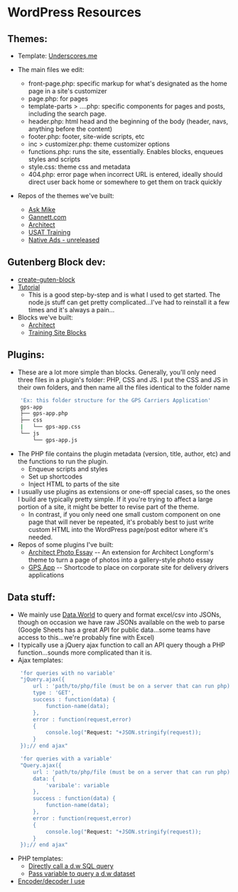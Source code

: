 # WordPress Resources


## Themes:
* Template: [Underscores.me](https://underscores.me)
* The main files we edit:
    * front-page.php: specific markup for what's designated as the home page in a site's customizer
    * page.php: for pages
    * template-parts > ....php: specific components for pages and posts, including the search page.
    * header.php: html head and the beginning of the body (header, navs, anything before the content)
    * footer.php: footer, site-wide scripts, etc 
    * inc > customizer.php: theme customizer options
    * functions.php: runs the site, essentially. Enables blocks, enqueues styles and scripts
    * style.css: theme css and metadata
    * 404.php: error page when incorrect URL is entered, ideally should direct user back home or somewhere to get them on track quickly

* Repos of the themes we've built:
    * [Ask Mike](https://github.com/GannettDigital/ask-mike-theme)
    * [Gannett.com](https://github.com/ssmithgannett/corp-site)
    * [Architect](https://github.com/ssmithgannett/architect)
    * [USAT Training](https://github.com/ssmithgannett/training)
    * [Native Ads - unreleased](https://github.com/ssmithgannett/native)

## Gutenberg Block dev:
* [create-guten-block](https://github.com/ahmadawais/create-guten-block)
* [Tutorial](https://css-tricks.com/learning-gutenberg-3-primer-with-create-guten-block/)
    * This is a good step-by-step and is what I used to get started. The node.js stuff can get pretty complicated...I've had to reinstall it a few times and it's always a pain...
* Blocks we've built:
    * [Architect](https://github.com/ssmithgannett/architect-blocks)
    * [Training Site Blocks](https://github.com/ssmithgannett/training-site-blocks)

## Plugins:
* These are a lot more simple than blocks. Generally, you'll only need three files in a plugin's folder: PHP, CSS and JS. I put the CSS and JS in their own folders, and then name all the files identical to the folder name 
```sh
    'Ex: this folder structure for the GPS Carriers Application'
    gps-app
    ├── gps-app.php
    ├── css
    |   └── gps-app.css
    └── js
        └── gps-app.js
```
* The PHP file contains the plugin metadata (version, title, author, etc) and the functions to run the plugin.
    * Enqueue scripts and styles
    * Set up shortcodes
    * Inject HTML to parts of the site
* I usually use plugins as extensions or one-off special cases, so the ones I build are typically pretty simple. If it you're trying to affect a large portion of a site, it might be better to revise part of the theme. 
    * In contrast, if you only need one small custom component on one page that will never be repeated, it's probably best to just write custom HTML into the WordPress page/post editor where it's needed.
* Repos of some plugins I've built:
    * [Architect Photo Essay](https://github.com/ssmithgannett/architect-photo-essay) -- An extension for Architect Longform's theme to turn a page of photos into a gallery-style photo essay
    * [GPS App](https://github.com/ssmithgannett/gps-app) -- Shortcode to place on corporate site for delivery drivers applications

## Data stuff:
* We mainly use [Data.World](https://data.world) to query and format excel/csv into JSONs, though on occasion we have raw JSONs available on the web to parse (Google Sheets has a great API for public data...some teams have access to this...we're probably fine with Excel)
* I typically use a jQuery ajax function to call an API query though a PHP function...sounds more complicated than it is. 
* Ajax templates:
```sh
    'for queries with no variable'
    "jQuery.ajax({
		url : 'path/to/php/file (must be on a server that can run php)',
		type : 'GET',
		success : function(data) {
			function-name(data);
		},
		error : function(request,error)
		{
			console.log("Request: "+JSON.stringify(request));
		}
	});// end ajax"
```

```sh
    'for queries with a variable'
    "Query.ajax({
		url : 'path/to/php/file (must be on a server that can run php)',
		data: {
			'varibale': variable
		},
		success : function(data) {
	    	function-name(data);
		},
		error : function(request,error)
		{
			console.log("Request: "+JSON.stringify(request));
		}
	});// end ajax"
```
* PHP templates:
    * [Directly call a d.w SQL query](https://github.com/ssmithgannett/php-to-d.w-queries/blob/master/no-var.php)
    * [Pass variable to query a d.w dataset](https://github.com/ssmithgannett/php-to-d.w-queries/blob/master/variable.php)
* [Encoder/decoder I use](https://meyerweb.com/eric/tools/dencoder/)

